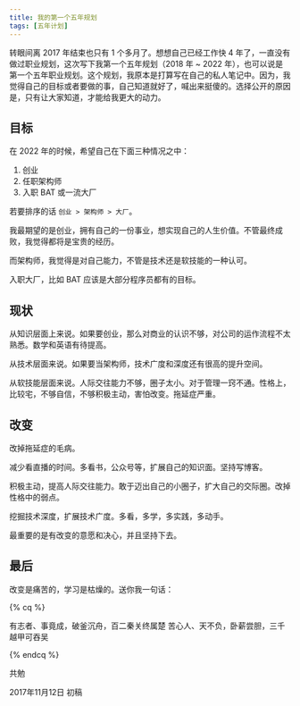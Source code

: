 ```yaml
---
title: 我的第一个五年规划
tags: [五年计划]
---
```


转眼间离 2017 年结束也只有 1 个多月了。想想自己已经工作快 4 年了，一直没有做过职业规划，这次写下我第一个五年规划（2018 年 ~ 2022 年），也可以说是第一个五年职业规划。这个规划，我原本是打算写在自己的私人笔记中。因为，我觉得自己的目标或者要做的事，自己知道就好了，喊出来挺傻的。选择公开的原因是，只有让大家知道，才能给我更大的动力。

<!-- more -->

## 目标

在 2022 年的时候，希望自己在下面三种情况之中：

1. 创业
2. 任职架构师
3. 入职 BAT 或一流大厂

若要排序的话 `创业 > 架构师 > 大厂`。

我最期望的是创业，拥有自己的一份事业，想实现自己的人生价值。不管最终成败，我觉得都将是宝贵的经历。

而架构师，我觉得是对自己能力，不管是技术还是软技能的一种认可。

入职大厂，比如 BAT 应该是大部分程序员都有的目标。


## 现状

从知识层面上来说。如果要创业，那么对商业的认识不够，对公司的运作流程不太熟悉。数学和英语有待提高。

从技术层面来说。如果要当架构师，技术广度和深度还有很高的提升空间。

从软技能层面来说。人际交往能力不够，圈子太小。对于管理一窍不通。性格上，比较宅，不够自信，不够积极主动，害怕改变。拖延症严重。


## 改变

改掉拖延症的毛病。

减少看直播的时间。多看书，公众号等，扩展自己的知识面。坚持写博客。

积极主动，提高人际交往能力。敢于迈出自己的小圈子，扩大自己的交际圈。改掉性格中的弱点。

挖掘技术深度，扩展技术广度。多看，多学，多实践，多动手。

最重要的是有改变的意愿和决心，并且坚持下去。

## 最后

改变是痛苦的，学习是枯燥的。送你我一句话：

{% cq %}

有志者、事竟成，破釜沉舟，百二秦关终属楚
苦心人、天不负，卧薪尝胆，三千越甲可吞吴

{% endcq %}

共勉

2017年11月12日 初稿
